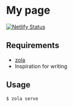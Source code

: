 # My page

[![Netlify Status](https://api.netlify.com/api/v1/badges/70bf3e0b-a4d4-4a48-8299-7b0679795442/deploy-status)](https://app.netlify.com/sites/ubnt-intrepid/deploys)

## Requirements

* [zola](https://github.com/getzola/zola)
* Inspiration for writing

## Usage

```shell-session
$ zola serve
```
